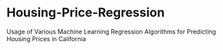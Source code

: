 # Housing-Price-Regression
Usage of Various Machine Learning Regression Algorithms for Predicting Housing Prices in California
